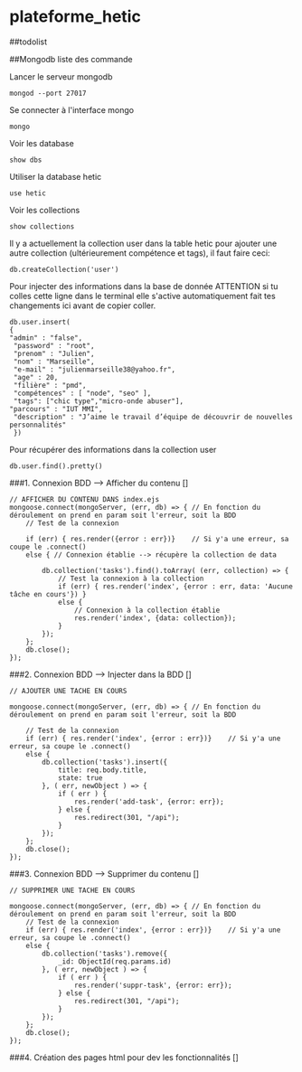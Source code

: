 # plateforme_hetic

##todolist

##Mongodb liste des commande

Lancer le serveur mongodb
```
mongod --port 27017
```

Se connecter à l'interface mongo
```
mongo
```
Voir les database
```
show dbs
```

Utiliser la database hetic
```
use hetic
```
Voir les collections
```
show collections
```

Il y a actuellement la collection user dans la table hetic pour ajouter une autre collection (ultérieurement compétence et tags), il faut faire ceci:
```
db.createCollection('user')
```

Pour injecter des informations dans la base de donnée ATTENTION si tu colles cette ligne dans le terminal elle s'active automatiquement fait tes changements ici avant de copier coller.
```
db.user.insert(
{ 
"admin" : "false",
 "password" : "root",
 "prenom" : "Julien",
 "nom" : "Marseille",
 "e-mail" : "julienmarseille38@yahoo.fr",
 "age" : 20,
 "filière" : "pmd",
 "compétences" : [ "node", "seo" ],
 "tags": ["chic type","micro-onde abuser"],
"parcours" : "IUT MMI",
 "description" : "J’aime le travail d’équipe de découvrir de nouvelles personnalités"
 })

```

Pour récupérer des informations dans la collection user
```
db.user.find().pretty()
```



###1. Connexion BDD --> Afficher du contenu []
```
// AFFICHER DU CONTENU DANS index.ejs
mongoose.connect(mongoServer, (err, db) => { // En fonction du déroulement on prend en param soit l'erreur, soit la BDD
    // Test de la connexion
        
    if (err) { res.render({error : err})}    // Si y'a une erreur, sa coupe le .connect()
    else { // Connexion établie --> récupère la collection de data

        db.collection('tasks').find().toArray( (err, collection) => {
            // Test la connexion à la collection
            if (err) { res.render('index', {error : err, data: 'Aucune tâche en cours'}) }
            else {
                // Connexion à la collection établie
                res.render('index', {data: collection});
            }
        });
    };
    db.close();
});
```


###2. Connexion BDD --> Injecter dans la BDD []
```
// AJOUTER UNE TACHE EN COURS

mongoose.connect(mongoServer, (err, db) => { // En fonction du déroulement on prend en param soit l'erreur, soit la BDD
    
    // Test de la connexion
    if (err) { res.render('index', {error : err})}    // Si y'a une erreur, sa coupe le .connect()
    else {
        db.collection('tasks').insert({
            title: req.body.title,
            state: true
        }, ( err, newObject ) => {
            if ( err ) {
                res.render('add-task', {error: err});
            } else {
                res.redirect(301, "/api");
            }
        });
    };
    db.close();
});
```


###3. Connexion BDD --> Supprimer du contenu []
```
// SUPPRIMER UNE TACHE EN COURS

mongoose.connect(mongoServer, (err, db) => { // En fonction du déroulement on prend en param soit l'erreur, soit la BDD
    // Test de la connexion
    if (err) { res.render('index', {error : err})}    // Si y'a une erreur, sa coupe le .connect()
    else {
        db.collection('tasks').remove({
            _id: ObjectId(req.params.id)
        }, ( err, newObject ) => {
            if ( err ) {
                res.render('suppr-task', {error: err});
            } else {
                res.redirect(301, "/api");
            }
        });
    };
    db.close();
});
```

###4. Création des pages html pour dev les fonctionnalités []